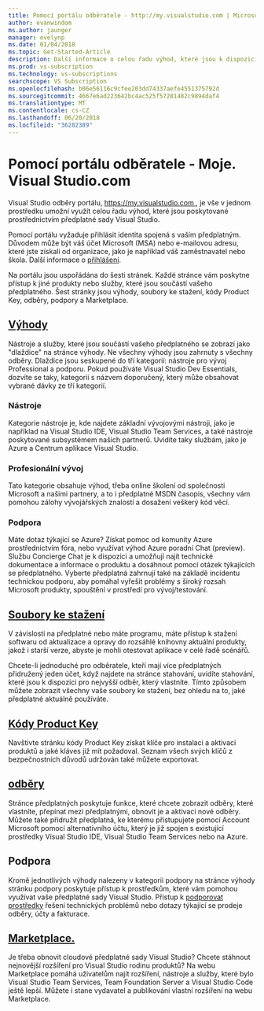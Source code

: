 ```yaml
---
title: Pomocí portálu odběratele - http://my.visualstudio.com | Microsoft Docs
author: evanwindom
ms.author: jaunger
manager: evelynp
ms.date: 01/04/2018
ms.topic: Get-Started-Article
description: Další informace o celou řadu výhod, které jsou k dispozici na portálu odběry Visual Studio
ms.prod: vs-subscription
ms.technology: vs-subscriptions
searchscope: VS Subscription
ms.openlocfilehash: b06e56116c9cfee203dd74337aefe4551375792d
ms.sourcegitcommit: 4667e6ad223642bc4ac525f57281482c9894daf4
ms.translationtype: MT
ms.contentlocale: cs-CZ
ms.lasthandoff: 06/20/2018
ms.locfileid: "36282389"
---
```

# <a name="using-the-subscriber-portal---myspanspanvisualstudiospanspancom"></a>Pomocí portálu odběratele - Moje. <span> </span>Visual Studio<span></span>.com

Visual Studio odběry portálu, [ https://my.visualstudio.com ](https://my.visualstudio.com?wt.mc_id=o~msft~docs), je vše v jednom prostředku umožní využít celou řadu výhod, které jsou poskytované prostřednictvím předplatné sady Visual Studio.

Pomocí portálu vyžaduje přihlásit identita spojená s vaším předplatným.  Důvodem může být váš účet Microsoft (MSA) nebo e-mailovou adresu, které jste získali od organizace, jako je například váš zaměstnavatel nebo škola.  Další informace o [přihlášení](signing-in.md).

Na portálu jsou uspořádána do šesti stránek.  Každé stránce vám poskytne přístup k jiné produkty nebo služby, které jsou součástí vašeho předplatného.  Šest stránky jsou výhody, soubory ke stažení, kódy Product Key, odběry, podpory a Marketplace.

## <a name="benefitshttpsmyvisualstudiocombenefitswtmcidomsftdocs"></a>[Výhody](https://my.visualstudio.com/benefits?wt.mc_id=o~msft~docs)
Nástroje a služby, které jsou součástí vašeho předplatného se zobrazí jako "dlaždice" na stránce výhody.  Ne všechny výhody jsou zahrnuty s všechny odběry. Dlaždice jsou seskupené do tří kategorií: nástroje pro vývoj Professional a podporu.  Pokud používáte Visual Studio Dev Essentials, dozvíte se taky, kategorii s názvem doporučený, který může obsahovat vybrané dávky ze tří kategorií.

### <a name="tools"></a>Nástroje
Kategorie nástroje je, kde najdete základní vývojovými nástroji, jako je například na Visual Studio IDE, Visual Studio Team Services, a také nástroje poskytované subsystémem našich partnerů.  Uvidíte taky službám, jako je Azure a Centrum aplikace Visual Studio.

### <a name="professional-development"></a>Profesionální vývoj
Tato kategorie obsahuje výhod, třeba online školení od společnosti Microsoft a našimi partnery, a to i předplatné MSDN časopis, všechny vám pomohou zálohy vývojářských znalostí a dosažení veškerý kód věcí.

### <a name="support"></a>Podpora
Máte dotaz týkající se Azure?  Získat pomoc od komunity Azure prostřednictvím fóra, nebo využívat výhod Azure poradní Chat (preview).  Službu Concierge Chat je k dispozici a umožňují najít technické dokumentace a informace o produktu a dosáhnout pomocí otázek týkajících se předplatného.  Vyberte předplatná zahrnují také na základě incidentu technickou podporu, aby pomáhal vyřešit problémy s široký rozsah Microsoft produkty, spouštění v prostředí pro vývoj/testování.

## <a name="downloadshttpsmyvisualstudiocomdownloadswtmcidomsftdocs"></a>[Soubory ke stažení](https://my.visualstudio.com/downloads?wt.mc_id=o~msft~docs)
V závislosti na předplatné nebo máte programu, máte přístup k stažení softwaru od aktualizace a opravy do rozsáhlé knihovny aktuální produkty, jakož i starší verze, abyste je mohli otestovat aplikace v celé řadě scénářů.

Chcete-li jednoduché pro odběratele, kteří mají více předplatných přidružený jeden účet, když najdete na stránce stahování, uvidíte stahování, které jsou k dispozici pro nejvyšší odběr, který vlastníte.  Tímto způsobem můžete zobrazit všechny vaše soubory ke stažení, bez ohledu na to, jaké předplatné aktuálně používáte.

## <a name="product-keyshttpsmyvisualstudiocomproductkeyswtmcidomsftdocs"></a>[Kódy Product Key](https://my.visualstudio.com/productkeys?wt.mc_id=o~msft~docs)
Navštivte stránku kódy Product Key získat klíče pro instalaci a aktivaci produktů a jaké kláves již mít požadoval.  Seznam všech svých klíčů z bezpečnostních důvodů udržován také můžete exportovat.

## <a name="subscriptionshttpsmyvisualstudiocomsubscriptionswtmcidomsftdocs"></a>[odběry](https://my.visualstudio.com/subscriptions?wt.mc_id=o~msft~docs)
Stránce předplatných poskytuje funkce, které chcete zobrazit odběry, které vlastníte, přepínat mezi předplatnými, obnovit je a aktivaci nové odběry. Můžete také přidružit předplatná, ke kterému přistupujete pomocí Account Microsoft pomocí alternativního účtu, který je již spojen s existující prostředky Visual Studio IDE, Visual Studio Team Services nebo na Azure.

## <a name="support"></a>Podpora

Kromě jednotlivých výhody nalezeny v kategorii podpory na stránce výhody stránku podpory poskytuje přístup k prostředkům, které vám pomohou využívat vaše předplatné sady Visual Studio. Přístup k [podporovat prostředky](https://visualstudio.microsoft.com/subscriptions/support/) řešení technických problémů nebo dotazy týkající se prodeje odběry, účty a fakturace.

## <a name="marketplacehttpsmarketplacevisualstudiocom"></a>[Marketplace.](https://marketplace.visualstudio.com/)

Je třeba obnovit cloudové předplatné sady Visual Studio?  Chcete stáhnout nejnovější rozšíření pro Visual Studio rodinu produktů?  Na webu Marketplace pomáhá uživatelům najít rozšíření, nástroje a služby, které bylo Visual Studio Team Services, Team Foundation Server a Visual Studio Code ještě lepší. Můžete i stane vydavatel a publikování vlastní rozšíření na webu Marketplace.
